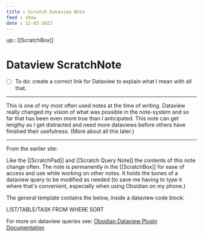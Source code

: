 ```yaml
---
title : Scratch Dataview Note
feed : show
date : 22-03-2023
---
```

up:: [[ScratchBox]]
# Dataview ScratchNote
- [ ] To do: create a correct link for Dataview to explain what I mean with all that.

---
This is one of my most often used notes at the time of writing. Dataview really changed my vision of what was possible in the note-system and so far that has been even more true than I anticipated. This note can get lengthy as I get distracted and need more dataviews before others have finished their usefulness. (More about all this later.)

---
From the earlier site:

Like the [[ScratchPad]] and [[Scratch Query Note]] the contents of this note change often. The note is permanently in the [[ScratchBox]] for ease of access and use while working on other notes. It holds the bones of a dataview query to be modified as needed (to save me having to type it where that's convenient, especially when using Obsidian on my phone.)

The general template contains the below, inside a dataview code block:

LIST/TABLE/TASK
FROM
WHERE
SORT

For more on dataview queries see: [Obsidian Dataview Plugin Documentation](https://blacksmithgu.github.io/obsidian-dataview/query/queries/)
